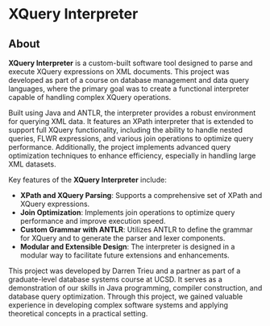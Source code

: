 # XQuery Interpreter

## About

**XQuery Interpreter** is a custom-built software tool designed to parse and execute XQuery expressions on XML documents. This project was developed as part of a course on database management and data query languages, where the primary goal was to create a functional interpreter capable of handling complex XQuery operations.

Built using Java and ANTLR, the interpreter provides a robust environment for querying XML data. It features an XPath interpreter that is extended to support full XQuery functionality, including the ability to handle nested queries, FLWR expressions, and various join operations to optimize query performance. Additionally, the project implements advanced query optimization techniques to enhance efficiency, especially in handling large XML datasets.

Key features of the **XQuery Interpreter** include:
- **XPath and XQuery Parsing**: Supports a comprehensive set of XPath and XQuery expressions.
- **Join Optimization**: Implements join operations to optimize query performance and improve execution speed.
- **Custom Grammar with ANTLR**: Utilizes ANTLR to define the grammar for XQuery and to generate the parser and lexer components.
- **Modular and Extensible Design**: The interpreter is designed in a modular way to facilitate future extensions and enhancements.

This project was developed by Darren Trieu and a partner as part of a graduate-level database systems course at UCSD. It serves as a demonstration of our skills in Java programming, compiler construction, and database query optimization. Through this project, we gained valuable experience in developing complex software systems and applying theoretical concepts in a practical setting.

